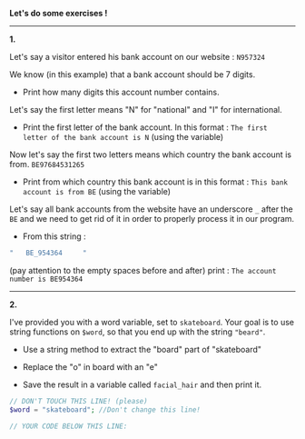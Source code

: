 **Let's do some exercises !**

---

**1.**

Let's say a visitor entered his bank account on our website : `N957324`

We know (in this example) that a bank account should be 7 digits.

- Print how many digits this account number contains.

Let's say the first letter means "N" for "national" and "I" for international.

- Print the first letter of the bank account. In this format : `The first letter of the bank account is N` (using the variable)

Now let's say the first two letters means which country the bank account is from. `BE97684531265`

- Print from which country this bank account is in this format : `This bank account is from BE` (using the variable)

Let's say all bank accounts from the website have an underscore `_` after the `BE` and we need to get rid of it in order to properly process it in our program.

- From this string :

```php
"   BE_954364     "
```

(pay attention to the empty spaces before and after) print : `The account number is BE954364`

---

**2.**

I've provided you with a word variable, set to `skateboard`. Your goal is to use string functions on `$word`, so that you end up with the string `"beard"`.

- Use a string method to extract the "board" part of "skateboard"

- Replace the "o" in board with an "e"

- Save the result in a variable called `facial_hair` and then print it.

```php
// DON'T TOUCH THIS LINE! (please)
$word = "skateboard"; //Don't change this line!

// YOUR CODE BELOW THIS LINE:

```
